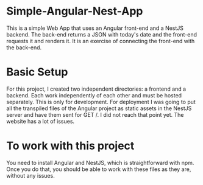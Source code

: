 # Simple-Angular-Nest-App
This is a simple Web App that uses an Angular front-end and a NestJS backend. The back-end returns a JSON with today's date and the front-end requests it and renders it. It is an exercise of connecting the front-end with the back-end.

# Basic Setup
For this project, I created two independent directories: a frontend and a backend. Each work independently of each other and must be hosted separately. This is only for development. For deployment I was going to put all the transpiled files of the Angular project as static assets in the NestJS server and have them sent for GET /. I did not reach that point yet. The website has a lot of issues.

# To work with this project
You need to install Angular and NestJS, which is straightforward with npm. Once you do that, you should be able to work with these files as they are, without any issues.
